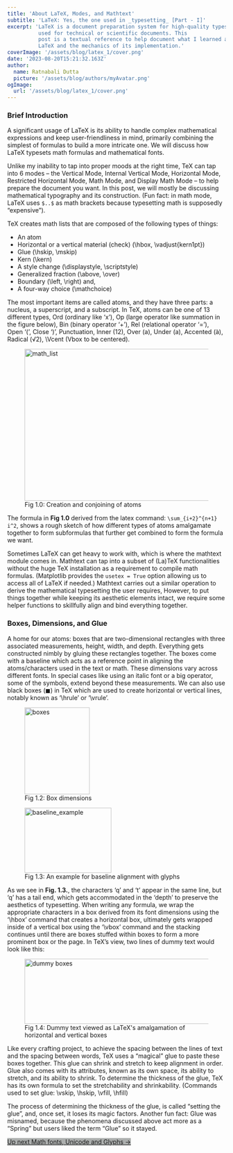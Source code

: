 ```yaml
---
title: 'About LaTeX, Modes, and Mathtext'
subtitle: 'LaTeX: Yes, the one used in _typesetting_ [Part - I]'
excerpt: 'LaTeX is a document preparation system for high-quality typesetting.
          used for technical or scientific documents. This
          post is a textual reference to help document what I learned about
          LaTeX and the mechanics of its implementation.'
coverImage: '/assets/blog/latex_1/cover.png'
date: '2023-08-20T15:21:32.163Z'
author:
  name: Ratnabali Dutta
  picture: '/assets/blog/authors/myAvatar.png'
ogImage:
  url: '/assets/blog/latex_1/cover.png'
---
```


### Brief Introduction

A significant usage of LaTeX is its ability to handle complex mathematical
expressions and keep user-friendliness in mind, primarily combining the
simplest of formulas to build a more intricate one. We will discuss how
LaTeX typesets math formulas and mathematical fonts. 

Unlike my inability to tap into proper moods at the right time, TeX can tap
into 6 modes – the Vertical Mode, Internal Vertical Mode, Horizontal Mode,
Restricted Horizontal Mode, Math Mode, and Display Math Mode – to help prepare
the document you want.
In this post, we will mostly be discussing mathematical typography and
its construction. (Fun fact: in math mode, LaTeX uses `$..$` as math brackets
because typesetting math is supposedly “expensive”).

TeX creates math lists that are composed of the following types of things:

* An atom 
* Horizontal or a vertical material (check) (\hbox, \vadjust{kern1pt})
* Glue (\hskip, \mskip)
* Kern (\kern)
* A style change (\displaystyle, \scriptstyle)
* Generalized fraction (\above, \over)
* Boundary (\left, \right) and,
* A four-way choice (\mathchoice)

The most important items are called atoms, and they have three parts:
a nucleus, a superscript, and a subscript. In TeX, atoms can be one of 13
different types, Ord (ordinary like ‘x’), Op (large operator like summation
in the figure below), Bin (binary operator ‘+’), Rel (relational operator ‘=’),
Open ‘(’, Close ‘)’, Punctuation, Inner (12), Over (a), Under (a), Accented (à),
Radical (√2), \Vcent (Vbox to be centered).

<figure class="d-flex align-items-center justify-content-center flex-column w-100"> 
  <img class="img-fluid" src="/assets/blog/latex_1/math_list.png" width="600" height="350" alt="math_list"/>
  <figcaption class="text-center figure-caption">Fig 1.0: Creation and conjoining of atoms</figcaption>
</figure>

The formula in <span style="font-weight: bold">Fig 1.0</span> derived from
the latex command: `\sum_{i+2}^{n+1} i^2`, shows a rough sketch of how
different types of atoms amalgamate together to form subformulas that
further get combined to form the formula we want. 

Sometimes LaTeX can get heavy to work with, which is where the mathtext module
comes in. Mathtext can tap into a subset of (La)TeX functionalities without the
huge TeX installation as a requirement to compile math formulas. (Matplotlib
provides the `usetex = True` option allowing us to access all of LaTeX if
needed.)  Mathtext carries out a similar operation to derive the mathematical
typesetting the user requires, However, to put things together while keeping its
aesthetic elements intact, we require some helper functions to skillfully align
and bind everything together.

### **Boxes, Dimensions, and Glue** 

<div class="d-flex">
  <p>
   A home for our atoms: boxes that are two-dimensional rectangles with three
   associated measurements, height, width, and depth. Everything gets
   constructed nimbly by gluing these rectangles together. The boxes come
   with a baseline which acts as a reference point in aligning the
   atoms/characters used in the text or math. These dimensions vary across
   different fonts. In special cases like using an italic font or a big operator,
   some of the symbols, extend beyond these measurements. We can also use
   black boxes (◼) in TeX which are used to create horizontal or vertical
   lines, notably known as ‘\hrule’ or ‘\vrule’.
  </p>
  <figure class="d-flex justify-content-center align-items-center flex-column w-100"> 
    <img class="p-0 m-0 img-fluid" src="/assets/blog/latex_1/baseline.png" width="150" height="200" alt="boxes"/>
    <figcaption class="text-center figure-caption">Fig 1.2: Box dimensions</figcaption>
  <figure>
</div>

<div class="d-flex mb-2 align-items-center">
  <figure>
    <img src="/assets/blog/latex_1/baseline_eg.png" width="200" height="150" alt="baseline_example"/>
    <figcaption class="text-center figure-caption">Fig 1.3: An example for baseline alignment with glyphs</figcaption>
  </figure>
  <p class="ms-2">
   As we see in <span style="font-weight: bold">Fig. 1.3.</span>, the characters
   ‘q’ and ‘t’ appear in the same line, but ‘q’ has a tail end, which gets
   accommodated in the ‘depth’ to preserve the aesthetics of typesetting.
   When writing any formula, we wrap the appropriate characters in a box derived
   from its font dimensions using the ‘\hbox’ command that creates a horizontal box,
   ultimately gets wrapped inside of a vertical box using the ‘\vbox’ command and
   the stacking continues until there are boxes stuffed within boxes to form a more
   prominent box or the page. In TeX’s view, two lines of dummy text would look like this:
  </p>
</div>


<figure class="d-flex justify-content-center align-items-center flex-column w-100"> 
  <img className="img-fluid" src="/assets/blog/latex_1/boxes.png" width="450" height="150" alt="dummy boxes"/>
  <figcaption class="text-center figure-caption">Fig 1.4: Dummy text viewed as LaTeX's amalgamation of horizontal and vertical boxes</figcaption>
</figure>

Like every crafting project, to achieve the spacing between the lines of text
and the spacing between words, TeX uses a “magical” glue to paste these boxes
together. This glue can shrink and stretch to keep alignment in order. Glue also
comes with its attributes, known as its own space, its ability to stretch, and
its ability to shrink. To determine the thickness of the glue, TeX has its own
formula to set the stretchability and shrinkability.
(Commands used to set glue: \vskip, \hskip, \vfill, \hfill)

The process of determining the thickness of the glue, is called “setting the glue”,
and, once set, it loses its magic factors. Another fun fact: Glue was misnamed,
because the phenomena discussed above act more as a “Spring” but users liked
the term “Glue” so it stayed.

<div class="d-flex justify-content-end">
  <a
    style="background: #ACAFAE;"
    href="/posts/latex_2"
    class="w-25 rounded shadow p-2">
    Up next
    Math fonts, Unicode
    and Glyphs <span>&rarr;</span>
  </a>
</div>
